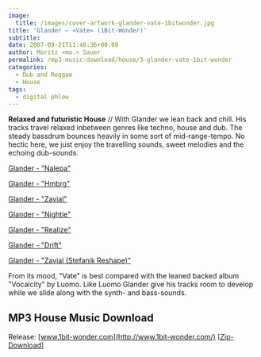 ```yaml
---
image:
  title: /images/cover-artwork-glander-vate-1bitwonder.jpg
title: 'Glander – »Vate« (1Bit-Wonder)'
subtitle: 
date: 2007-09-21T11:48:36+00:00
author: Moritz »mo.« Sauer
permalink: /mp3-music-download/house/3-glander-vate-1bit-wonder
categories:
  - Dub and Reggae
  - House
tags:
  - digital phlow
---
```

**Relaxed and futuristic House** // With Glander we lean back and chill. His tracks travel relaxed inbetween genres like techno, house and dub. The steady bassdrum bounces heavily in some sort of mid-range-tempo. No hectic here, we just enjoy the travelling sounds, sweet melodies and the echoing dub-sounds.

[Glander - "Nalepa"](http://www.1bit-wonder.com/026/1bit026_-_01_-_Glander_-_Nalepa.mp3)
  
[Glander - "Hmbrg"](http://www.1bit-wonder.com/026/1bit026_-_02_-_Glander_-_Hmbrg.mp3)
  
[Glander - "Zavial"](http://www.1bit-wonder.com/026/1bit026_-_03_-_Glander_-_Zavial.mp3)
  
[Glander - "Nightie"](http://www.1bit-wonder.com/026/1bit026_-_04_-_Glander_-_Nightie.mp3)
  
[Glander - "Realize"](http://www.1bit-wonder.com/026/1bit026_-_05_-_Glander_-_Realize.mp3)
  
[Glander - "Drift"](http://www.1bit-wonder.com/026/1bit026_-_06_-_Glander_-_Drift.mp3)
  
[Glander - "Zavial (Stefanik Reshape)"](http://www.1bit-wonder.com/026/1bit026_-_07_-_Glander_-_Zavial%20(Stefanik%20Reshape).mp3)

<!--more-->

From its mood, "Vate" is best compared with the leaned backed album "Vocalcity" by Luomo. Like Luomo Glander give his tracks room to develop while we slide along with the synth- and bass-sounds.<!--more-->

## MP3 House Music Download

Release: [www.1bit-wonder.com](http://www.1bit-wonder.com/) [[Zip-Download](http://www.1bit-wonder.com/026/1bit026_-_Glander_-_Vate.zip)]